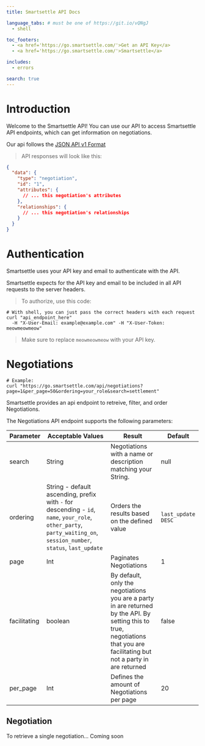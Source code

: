 ```yaml
---
title: Smartsettle API Docs

language_tabs: # must be one of https://git.io/vQNgJ
  - shell

toc_footers:
  - <a href='https://go.smartsettle.com/'>Get an API Key</a>
  - <a href='https://go.smartsettle.com/'>Smartsettle</a>

includes:
  - errors

search: true
---
```


# Introduction

Welcome to the Smartsettle API! You can use our API to access Smartsettle API endpoints, which can get information on negotiations.

Our api follows the <a href='http://jsonapi.org/format/' target='_blank'>JSON API v1 Format</a>

> API responses will look like this:

```json
{
  "data": {
    "type": "negotiation",
    "id": "1",
    "attributes": {
      // ... this negotiation's attributes
    },
    "relationships": {
      // ... this negotiation's relationships
    }
  }
}
```

# Authentication

Smartsettle uses your API key and email to authenticate with the API.

Smartsettle expects for the API key and email to be included in all API requests to the server headers.

> To authorize, use this code:

```shell
# With shell, you can just pass the correct headers with each request
curl "api_endpoint_here"
  -H "X-User-Email: example@example.com" -H "X-User-Token: meowmeowmeow"
```

> Make sure to replace `meowmeowmeow` with your API key.

# Negotiations

```shell
# Example:
curl "https://go.smartsettle.com/api/negotiations?page=1&per_page=50&ordering=your_role&search=settlement"
```

Smartsettle provides an api endpoint to retreive, filter, and order Negotiations.

The Negotiations API endpoint supports the following parameters:

Parameter | Acceptable Values | Result | Default
---------- | ------- | ------- | -------
search | String | Negotiations with a name or description matching your String. | null
ordering | String - default ascending, prefix with `-` for descending - `id`, `name`, `your_role`, `other_party`, `party_waiting_on`, `session_number`, `status`, `last_update` | Orders the results based on the defined value | `last_update DESC`
page | Int | Paginates Negotiations | 1
facilitating | boolean | By default, only the negotiations you are a party in are returned by the API. By setting this to true, negotiations that you are facilitating but not a party in are returned | false
per_page | Int | Defines the amount of Negotiations per page | 20

## Negotiation

To retrieve a single negotiation... Coming soon
